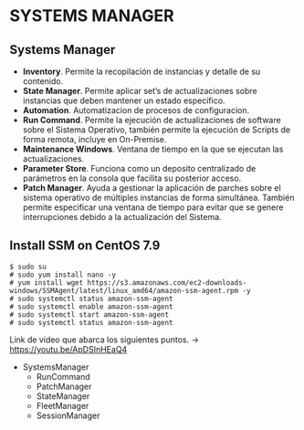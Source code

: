 # SYSTEMS MANAGER

## Systems Manager

- **Inventory**. Permite la recopilación de instancias y detalle de su contenido.
- **State Manager**. Permite aplicar set’s de actualizaciones sobre instancias que deben mantener un estado especifico.
- **Automation**. Automatizacion de procesos de configuracion.
- **Run Command**. Permite la ejecución de actualizaciones de software sobre el Sistema Operativo, también permite la ejecución de Scripts de forma remota, incluye en On-Premise.
- **Maintenance Windows**. Ventana de tiempo en la que se ejecutan las actualizaciones.
- **Parameter Store**. Funciona como un deposito centralizado de parámetros en la consola que facilita su posterior acceso.
- **Patch Manager**. Ayuda a gestionar la aplicación de parches sobre el sistema operativo de múltiples instancias de forma simultánea. También permite especificar una ventana de tiempo para evitar que se genere interrupciones debido a la actualización del Sistema.

## Install SSM on CentOS 7.9

```console
$ sudo su
# sudo yum install nano -y
# yum install wget https://s3.amazonaws.com/ec2-downloads-windows/SSMAgent/latest/linux_amd64/amazon-ssm-agent.rpm -y
# sudo systemctl status amazon-ssm-agent
# sudo systemctl enable amazon-ssm-agent
# sudo systemctl start amazon-ssm-agent
# sudo systemctl status amazon-ssm-agent
```

Link de video que abarca los siguientes puntos. -> <https://youtu.be/ApDSInHEaQ4>

- SystemsManager
  - RunCommand
  - PatchManager
  - StateManager
  - FleetManager
  - SessionManager
